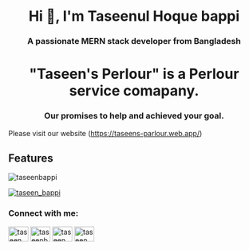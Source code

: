 <h1 align="center">Hi 👋, I'm Taseenul Hoque bappi</h1>
<h3 align="center">A passionate MERN stack developer from Bangladesh</h3>

<h1 align="center">"Taseen's Perlour" is a Perlour service comapany.</h1>
<h3 align="center">Our promises to help and achieved your goal.</h3>

Please visit our website (https://taseens-parlour.web.app/)

## Features






<p align="left"> <img src="https://komarev.com/ghpvc/?username=taseenbappi&label=Profile%20views&color=0e75b6&style=flat" alt="taseenbappi" /> </p>

<p align="left"> <a href="https://twitter.com/taseen_bappi" target="blank"><img src="https://img.shields.io/twitter/follow/taseen_bappi?logo=twitter&style=for-the-badge" alt="taseen_bappi" /></a> </p>

<h3 align="left">Connect with me:</h3>
<p align="left">
<a href="https://twitter.com/taseen_bappi" target="blank"><img align="center" src="https://raw.githubusercontent.com/rahuldkjain/github-profile-readme-generator/master/src/images/icons/Social/twitter.svg" alt="taseen_bappi" height="30" width="40" /></a>
<a href="https://linkedin.com/in/taseenbappi" target="blank"><img align="center" src="https://raw.githubusercontent.com/rahuldkjain/github-profile-readme-generator/master/src/images/icons/Social/linked-in-alt.svg" alt="taseenbappi" height="30" width="40" /></a>
<a href="https://fb.com/taseen.bappi" target="blank"><img align="center" src="https://raw.githubusercontent.com/rahuldkjain/github-profile-readme-generator/master/src/images/icons/Social/facebook.svg" alt="taseen.bappi" height="30" width="40" /></a>
<a href="https://instagram.com/taseen.bappi" target="blank"><img align="center" src="https://raw.githubusercontent.com/rahuldkjain/github-profile-readme-generator/master/src/images/icons/Social/instagram.svg" alt="taseen.bappi" height="30" width="40" /></a>
</p>


